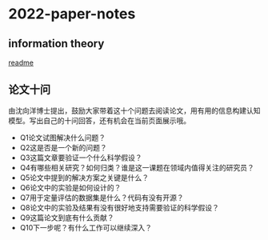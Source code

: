 # 2022-paper-notes

## information theory
[readme](information_theory/README.md)


## 论文十问
由沈向洋博士提出，鼓励大家带着这十个问题去阅读论文，用有用的信息构建认知模型。写出自己的十问回答，还有机会在当前页面展示哦。

* Q1论文试图解决什么问题？
* Q2这是否是一个新的问题？
* Q3这篇文章要验证一个什么科学假设？
* Q4有哪些相关研究？如何归类？谁是这一课题在领域内值得关注的研究员？
* Q5论文中提到的解决方案之关键是什么？
* Q6论文中的实验是如何设计的？
* Q7用于定量评估的数据集是什么？代码有没有开源？
* Q8论文中的实验及结果有没有很好地支持需要验证的科学假设？
* Q9这篇论文到底有什么贡献？
* Q10下一步呢？有什么工作可以继续深入？